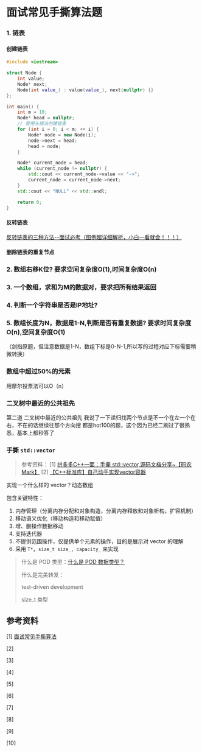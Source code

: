 # 面试常见手撕算法题



### 1. 链表

#### 创建链表

```cpp
#include <iostream>

struct Node {
    int value;
    Node* next;
    Node(int value_) : value(value_), next(nullptr) {}
};

int main() {
    int m = 10;
    Node* head = nullptr;
    // 使用头插法创建链表
    for (int i = 0; i < m; ++ i) {
        Node* node = new Node(i);
        node->next = head;
        head = node;
    }

    Node* current_node = head;
    while (current_node != nullptr) {
        std::cout << current_node->value << "->";
        current_node = current_node->next;
    }
    std::cout << "NULL" << std::endl;

    return 0;
}
```



#### 反转链表

[反转链表的三种方法--面试必考（图例超详细解析，小白一看就会！！！）](https://blog.csdn.net/weixin_45031801/article/details/139496847)



#### 删除链表的重复节点





### 2. 数组右移K位? 要求空间复杂度O(1),时间复杂度O(n)



### 3. 一个数组，求和为M的数据对，要求把所有结果返回



### 4. 判断一个字符串是否是IP地址?



### 5. 数组长度为N，数据是1-N,判断是否有重复数据? 要求时间复杂度O(n),空间复杂度O(1)

（剑指原题，但注意数据是1-N，数组下标是0-N-1,所以写的过程对应下标需要稍微转换）





### 数组中超过50%的元素

用摩尔投票法可以O（n）



### 二叉树中最近的公共祖先

第二道 二叉树中最近的公共祖先 我说了一下递归找两个节点是不一个在左一个在右，不在的话继续往那个方向搜
都是hot100的题，这个因为已经二刷过了很熟悉，基本上都秒答了



### 手撕 `std::vector`

>   参考资料：
>   [1] [拼多多C++一面：手撕 std::vector,源码文档分享~【码农Mark】](https://www.bilibili.com/video/BV1XSNizpEah?spm_id_from=333.1245.0.0)
>   [2] [【C++标准库】自己动手实现vector容器](https://www.bilibili.com/video/BV1V84y127Pi/?spm_id_from=333.1387.collection.video_card.click&vd_source=f4cc25a44af6631d6f4db023b3bb88e4)

实现一个什么样的 vector？动态数组

包含关键特性：

1.   内存管理（分离内存分配和对象构造，分离内存释放和对象析构，扩容机制）
2.   移动语义优化（移动构造和移动赋值）
3.   增、删操作数据移动
4.   支持迭代器
5.   不提供范围操作，仅提供单个元素的操作，目的是展示对 vector 的理解
6.   采用 `T*`，`size_t size_, capacity_` 来实现

>   什么是 POD 类型：[什么是 POD 数据类型？](https://zhuanlan.zhihu.com/p/45545035)
>
>   什么是完美转发：
>
>   test-driven development
>
>   size_t 类型





## 参考资料

[1] [面试常见手撕算法](http://www.csview.cn/algorithm-mandatory/handtearing.html)

[2] 

[3] 

[4] 

[5]

[6]

[7]

[8]

[9]

[10]

